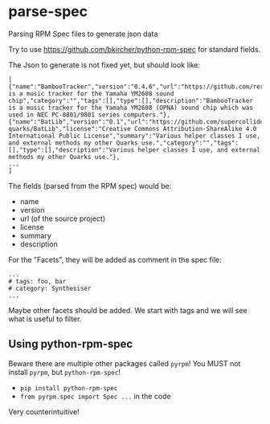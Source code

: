 # parse-spec
Parsing RPM Spec files to generate json data

Try to use https://github.com/bkircher/python-rpm-spec for standard fields.

The Json to generate is not fixed yet, but should look like:
```
[
{"name":"BambooTracker","version":"0.4.6","url":"https://github.com/rerrahkr/BambooTracker","license":"GPL","summary":"BambooTracker is a music tracker for the Yamaha YM2608 sound chip","category":"","tags":[],"type":[],"description":"BambooTracker is a music tracker for the Yamaha YM2608 (OPNA) sound chip which was used in NEC PC-8801/9801 series computers."},
{"name":"BatLib","version":"0.1","url":"https://github.com/supercollider-quarks/BatLib","license":"Creative Commons Attribution-ShareAlike 4.0 International Public License","summary":"Various helper classes I use, and external methods my other Quarks use.","category":"","tags":[],"type":[],"description":"Various helper classes I use, and external methods my other Quarks use."},
...
]
```

The fields (parsed from the RPM spec) would be:
- name
- version
- url (of the source project)
- license
- summary
- description

For the "Facets", they will be added as comment in the spec file:
```
...
# tags: foo, bar
# category: Synthesiser
...
```
Maybe other facets should be added. We start with tags and we will see what is useful to filter.


## Using python-rpm-spec

Beware there are multiple other packages called `pyrpm`! 
You MUST not install `pyrpm`, but `python-rpm-spec`! 

- `pip install python-rpm-spec`  
- `from pyrpm.spec import Spec ...` in the code

Very counterintuitive!
